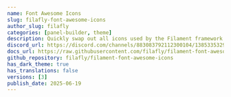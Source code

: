 ```yaml
---
name: Font Awesome Icons
slug: filafly-font-awesome-icons
author_slug: filafly
categories: [panel-builder, theme]
description: Quickly swap out all icons used by the Filament framework with Font Awesome icons.
discord_url: https://discord.com/channels/883083792112300104/1385335329095024702
docs_url: https://raw.githubusercontent.com/filafly/filament-font-awesome-icons/refs/heads/main/README.md
github_repository: filafly/filament-font-awesome-icons
has_dark_theme: true
has_translations: false
versions: [3]
publish_date: 2025-06-19
---
```

